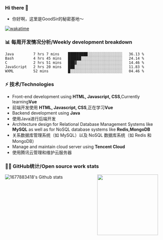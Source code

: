 ### Hi there 👋

- 你好啊，这里是GoodSir的秘密基地～

[![wakatime](https://wakatime.com/badge/user/04e3f192-51ae-42c4-9648-523f599b5595.svg)](https://wakatime.com/@04e3f192-51ae-42c4-9648-523f599b5595)

### 📊 每周开发情况分析/Weekly development breakdown
<!--START_SECTION:waka-->
```text
Java         7 hrs 7 mins    █████████░░░░░░░░░░░░░░░░   36.13 % 
Bash         4 hrs 45 mins   ██████░░░░░░░░░░░░░░░░░░░   24.14 % 
C            2 hrs 51 mins   ███▓░░░░░░░░░░░░░░░░░░░░░   14.46 % 
JavaScript   2 hrs 20 mins   ███░░░░░░░░░░░░░░░░░░░░░░   11.83 % 
WXML         52 mins         █░░░░░░░░░░░░░░░░░░░░░░░░   04.46 % 
```
<!--END_SECTION:waka-->

### ⚡ 技术/Technologies
- Front-end development using **HTML, Javascript, CSS**,Currently learning**Vue**
- 前端开发使用 **HTML, Javascript, CSS**,正在学习**Vue**
- Backend development using **Java**
- 使用Java进行后端开发
- Architecture design for Relational Database Management Systems like **MySQL** as well as for NoSQL database systems like **Redis,MongoDB**
- 关系数据库管理系统（如 MySQL）以及 NoSQL 数据库系统（如 Redis 和 MongoDB）
- Manage and maintain cloud server using **Tencent Cloud**
- 使用腾讯云管理和维护云服务器

### 👨‍💻 GitHub统计/Open source work stats

![1677883418's Github stats](https://github-readme-stats.vercel.app/api?username=1677883418&show_icons=true)
<img align='right' src='https://octodex.github.com/images/daftpunktocat-thomas.gif' width='200"'>

